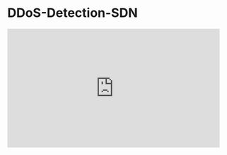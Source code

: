 # DDoS-Detection-SDN

<iframe src="https://giphy.com/embed/ftewgBFobXY9W0xPeE" width="480" height="270" frameBorder="0" class="giphy-embed" allowFullScreen></iframe><p><a href="https://giphy.com/gifs/ftewgBFobXY9W0xPeE">
